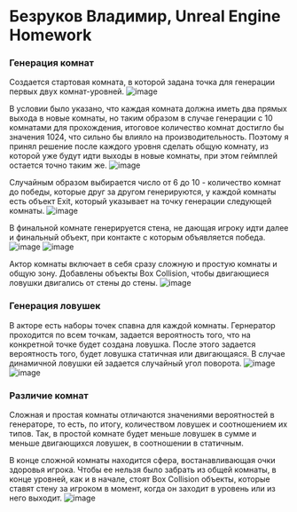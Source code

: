 # Безруков Владимир, Unreal Engine Homework
 
### Генерация комнат
Создается стартовая комната, в которой задана точка для генерации первых двух комнат-уровней.
![image](https://github.com/user-attachments/assets/939b702b-ef50-44c1-8f14-2a9d2a9244e9)

В условии было указано, что каждая комната должна иметь два прямых выхода в новые комнаты, но таким образом в случае генерации с 10 комнатами для прохождения, итоговое количество комнат достигло бы значения 1024, что сильно бы влияло на производительность. Поэтому я принял решение после каждого уровня сделать общую комнату, из которой уже будут идти выходы в новые комнаты, при этом геймплей остается точно таким же.
![image](https://github.com/user-attachments/assets/987f5a8d-cbe0-4708-997b-e0a822492fc0)

Случайным образом выбирается число от 6 до 10 - количество комнат до победы, которые друг за другом генерируются, у каждой комнаты есть объект Exit, который указывает на точку генерации следующей комнаты.
![image](https://github.com/user-attachments/assets/64a3fc2b-426b-46cf-8b27-1d8f33212d39)

В финальной комнате генерируется стена, не дающая игроку идти далее и финальный объект, при контакте с которым объявляется победа.
![image](https://github.com/user-attachments/assets/d608407b-aff8-4a23-a8d8-d33c1bd0534a)
![image](https://github.com/user-attachments/assets/8c9d2fc3-e6b7-4537-b681-b9c2e5e9634c)



Актор комнаты включает в себя сразу сложную и простую комнаты и общую зону. Добавлены объекты Box Collision, чтобы двигающиеся ловушки двигались от стены до стены.
![image](https://github.com/user-attachments/assets/99407509-4574-4cae-a6d8-094f3c5a4f44)

### Генерация ловушек
В акторе есть наборы точек спавна для каждой комнаты. Гернератор проходится по всем точкам, задается вероятность того, что на конкретной точке будет создана ловушка. После этого задается вероятность того, будет ловушка статичная или двигающаяся. В случае динамичной ловушки ей задается случайный угол поворота. 
![image](https://github.com/user-attachments/assets/ece09ec1-f882-4b45-af4e-36a502d717f6)
![image](https://github.com/user-attachments/assets/7eb6b39e-2c7e-43b5-ba3d-0817adba2134)

### Различие комнат
Сложная и простая комнаты отличаются значениями вероятностей в генераторе, то есть, по итогу, количеством ловушек и соотношением их типов. Так, в простой комнате будет меньше ловушек в сумме и меньше двигающихся ловушек, в соотношении в статичным.

В конце сложной комнаты находится сфера, востанавливающая очки здоровья игрока. Чтобы ее нельзя было забрать из общей комнаты, в конце уровней, как и в начале, стоят Box Collision объекты, которые ставят стену за игроком в момент, когда он заходит в уровень или из него выходит.
![image](https://github.com/user-attachments/assets/166803cd-4202-463f-a61c-2804cccd2c27)


